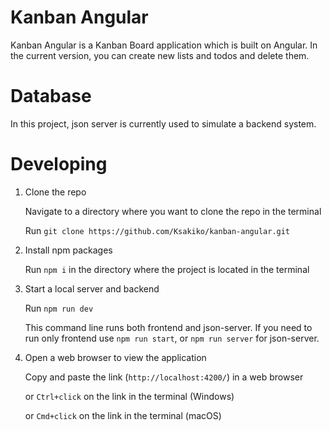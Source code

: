 # Kanban Angular

Kanban Angular is a Kanban Board application which is built on Angular. In the current version, you can create new lists and todos and delete them.

# Database

In this project, json server is currently used to simulate a backend system.

# Developing

1. Clone the repo

   Navigate to a directory where you want to clone the repo in the terminal

   Run `git clone https://github.com/Ksakiko/kanban-angular.git`

2. Install npm packages

   Run `npm i` in the directory where the project is located in the terminal

3. Start a local server and backend

   Run `npm run dev`

   This command line runs both frontend and json-server. If you need to run only frontend use `npm run start`, or `npm run server` for json-server.

4. Open a web browser to view the application

   Copy and paste the link (`http://localhost:4200/`) in a web browser

   or `Ctrl+click` on the link in the terminal (Windows)

   or `Cmd+click` on the link in the terminal (macOS)
